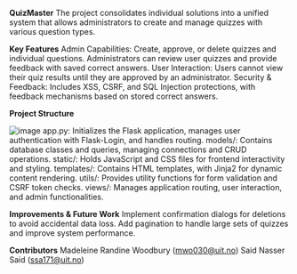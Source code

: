 **QuizMaster**
The project consolidates individual solutions into a unified system that allows administrators to create and manage quizzes with various question types.

**Key Features**
Admin Capabilities: Create, approve, or delete quizzes and individual questions. Administrators can review user quizzes and provide feedback with saved correct answers.
User Interaction: Users cannot view their quiz results until they are approved by an administrator.
Security & Feedback: Includes XSS, CSRF, and SQL Injection protections, with feedback mechanisms based on stored correct answers.

**Project Structure**

![image](https://github.com/user-attachments/assets/b02bf238-47f9-4597-b663-21d833dade52)
app.py: Initializes the Flask application, manages user authentication with Flask-Login, and handles routing.
models/: Contains database classes and queries, managing connections and CRUD operations.
static/: Holds JavaScript and CSS files for frontend interactivity and styling.
templates/: Contains HTML templates, with Jinja2 for dynamic content rendering.
utils/: Provides utility functions for form validation and CSRF token checks.
views/: Manages application routing, user interaction, and admin functionalities.

**Improvements & Future Work**
Implement confirmation dialogs for deletions to avoid accidental data loss.
Add pagination to handle large sets of quizzes and improve system performance.

**Contributors**
Madeleine Randine Woodbury (mwo030@uit.no)
Said Nasser Said (ssa171@uit.no)
